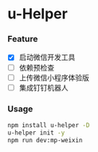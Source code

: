 # u-Helper

### Feature
- [x] 启动微信开发工具
- [ ] 依赖预检查
- [ ] 上传微信小程序体验版
- [ ] 集成钉钉机器人

### Usage

```bash
npm install u-helper -D
u-helper init -y
npm run dev:mp-weixin
```
